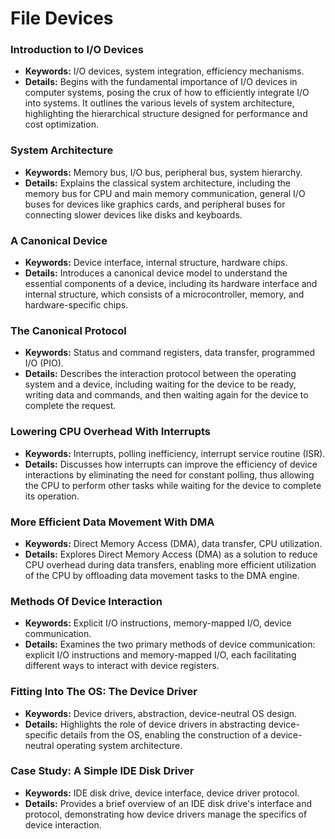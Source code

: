 # File Devices

### Introduction to I/O Devices
- **Keywords:** I/O devices, system integration, efficiency mechanisms.
- **Details:** Begins with the fundamental importance of I/O devices in computer systems, posing the crux of how to efficiently integrate I/O into systems. It outlines the various levels of system architecture, highlighting the hierarchical structure designed for performance and cost optimization.

### System Architecture
- **Keywords:** Memory bus, I/O bus, peripheral bus, system hierarchy.
- **Details:** Explains the classical system architecture, including the memory bus for CPU and main memory communication, general I/O buses for devices like graphics cards, and peripheral buses for connecting slower devices like disks and keyboards.

### A Canonical Device
- **Keywords:** Device interface, internal structure, hardware chips.
- **Details:** Introduces a canonical device model to understand the essential components of a device, including its hardware interface and internal structure, which consists of a microcontroller, memory, and hardware-specific chips.

### The Canonical Protocol
- **Keywords:** Status and command registers, data transfer, programmed I/O (PIO).
- **Details:** Describes the interaction protocol between the operating system and a device, including waiting for the device to be ready, writing data and commands, and then waiting again for the device to complete the request.

### Lowering CPU Overhead With Interrupts
- **Keywords:** Interrupts, polling inefficiency, interrupt service routine (ISR).
- **Details:** Discusses how interrupts can improve the efficiency of device interactions by eliminating the need for constant polling, thus allowing the CPU to perform other tasks while waiting for the device to complete its operation.

### More Efficient Data Movement With DMA
- **Keywords:** Direct Memory Access (DMA), data transfer, CPU utilization.
- **Details:** Explores Direct Memory Access (DMA) as a solution to reduce CPU overhead during data transfers, enabling more efficient utilization of the CPU by offloading data movement tasks to the DMA engine.

### Methods Of Device Interaction
- **Keywords:** Explicit I/O instructions, memory-mapped I/O, device communication.
- **Details:** Examines the two primary methods of device communication: explicit I/O instructions and memory-mapped I/O, each facilitating different ways to interact with device registers.

### Fitting Into The OS: The Device Driver
- **Keywords:** Device drivers, abstraction, device-neutral OS design.
- **Details:** Highlights the role of device drivers in abstracting device-specific details from the OS, enabling the construction of a device-neutral operating system architecture.

### Case Study: A Simple IDE Disk Driver
- **Keywords:** IDE disk drive, device interface, device driver protocol.
- **Details:** Provides a brief overview of an IDE disk drive's interface and protocol, demonstrating how device drivers manage the specifics of device interaction.
